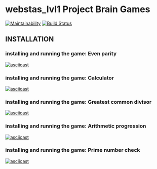 webstas_lvl1 Project Brain Games
=============================

[![Maintainability](https://api.codeclimate.com/v1/badges/c78a0eecaccfbcf4c81e/maintainability)](https://codeclimate.com/github/franticstas/project-lvl1-s438/maintainability)  [![Build Status](https://travis-ci.org/franticstas/project-lvl1-s438.svg?branch=master)](https://travis-ci.org/franticstas/project-lvl1-s438)


INSTALLATION
------------

### installing and running the game: Even parity

[![asciicast](https://asciinema.org/a/FRuwq7SQfnnNxKVP8GfdC000J.svg)](https://asciinema.org/a/FRuwq7SQfnnNxKVP8GfdC000J)


### installing and running the game: Calculator

[![asciicast](https://asciinema.org/a/cjTG4EVUm4a0PFZOvAtHKYtDV.svg)](https://asciinema.org/a/cjTG4EVUm4a0PFZOvAtHKYtDV)

### installing and running the game: Greatest common divisor

[![asciicast](https://asciinema.org/a/l4Nkddmk3HpGFjhb93AuVy2m4.svg)](https://asciinema.org/a/l4Nkddmk3HpGFjhb93AuVy2m4)

### installing and running the game: Arithmetic progression

[![asciicast](https://asciinema.org/a/9NRk5Ded1iasDoqY2MInlaYkR.svg)](https://asciinema.org/a/9NRk5Ded1iasDoqY2MInlaYkR)

### installing and running the game: Prime number check

[![asciicast](https://asciinema.org/a/z5YSmxe20vXjaKUvt68X9ChuQ.svg)](https://asciinema.org/a/z5YSmxe20vXjaKUvt68X9ChuQ)
